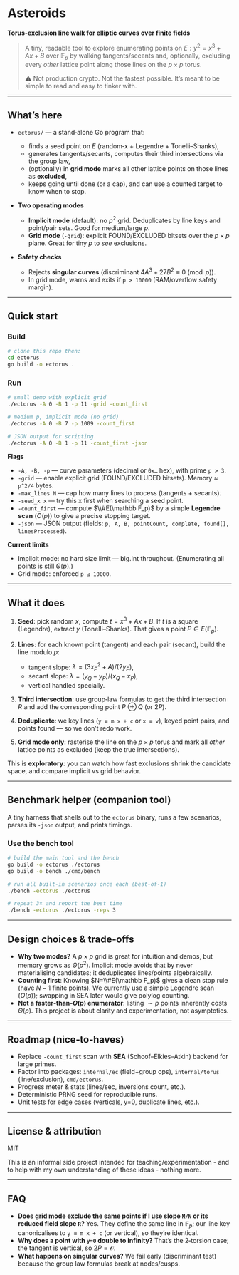 # Asteroids

**Torus‑exclusion line walk for elliptic curves over finite fields**

> A tiny, readable tool to explore enumerating points on
> $E: y^2 = x^3 + A x + B$ over $\mathbb F_p$ by walking tangents/secants and, optionally,
> excluding every *other* lattice point along those lines on the $p\times p$ torus.
>
> ⚠️ Not production crypto. Not the fastest possible. It’s meant to be simple to read and
> easy to tinker with.

---

## What’s here

* `ectorus/` — a stand‑alone Go program that:

  * finds a seed point on $E$ (random‑x + Legendre + Tonelli–Shanks),
  * generates tangents/secants, computes their third intersections via the group law,
  * (optionally) in **grid mode** marks all other lattice points on those lines as **excluded**,
  * keeps going until done (or a cap), and can use a counted target to know when to stop.
* **Two operating modes**

  * **Implicit mode** (default): no $p^2$ grid. Deduplicates by line keys and point/pair sets. Good for medium/large $p$.
  * **Grid mode** (`-grid`): explicit FOUND/EXCLUDED bitsets over the $p\times p$ plane. Great for tiny $p$ to *see* exclusions.
* **Safety checks**

  * Rejects **singular curves** (discriminant $4A^3+27B^2\equiv 0\pmod p$).
  * In grid mode, warns and exits if `p > 10000` (RAM/overflow safety margin).

---

## Quick start

### Build

```bash
# clone this repo then:
cd ectorus
go build -o ectorus .
```

### Run

```bash
# small demo with explicit grid
./ectorus -A 0 -B 1 -p 11 -grid -count_first

# medium p, implicit mode (no grid)
./ectorus -A 0 -B 7 -p 1009 -count_first

# JSON output for scripting
./ectorus -A 0 -B 1 -p 11 -count_first -json
```

**Flags**

* `-A, -B, -p` — curve parameters (decimal or `0x…` hex), with prime `p > 3`.
* `-grid` — enable explicit grid (FOUND/EXCLUDED bitsets). Memory ≈ `p^2/4` bytes.
* `-max_lines N` — cap how many lines to process (tangents + secants).
* `-seed_x x` — try this x first when searching a seed point.
* `-count_first` — compute $\\#E(\mathbb F_p)$ by a simple **Legendre scan** ($O(p)$) to give a precise stopping target.
* `-json` — JSON output (fields: `p, A, B, pointCount, complete, found[], linesProcessed`).

**Current limits**

* Implicit mode: no hard size limit — big.Int throughout. (Enumerating all points is still $\Theta(p)$.)
* Grid mode: enforced `p ≤ 10000`.

---

## What it does

1. **Seed**: pick random $x$, compute $t = x^3 + A x + B$. If $t$ is a square (Legendre), extract $y$ (Tonelli–Shanks). That gives a point $P\in E(\mathbb F_p)$.
2. **Lines**: for each known point (tangent) and each pair (secant), build the line modulo $p$:

   * tangent slope: $\lambda = (3x_P^2 + A) / (2y_P)$,
   * secant slope: $\lambda = (y_Q - y_P)/(x_Q - x_P)$,
   * vertical handled specially.
3. **Third intersection**: use group‑law formulas to get the third intersection $R$ and add the corresponding point $P\!\oplus Q$ (or $2P$).
4. **Deduplicate**: we key lines (`y ≡ m x + c` or `x ≡ v`), keyed point pairs, and points found — so we don’t redo work.
5. **Grid mode only**: rasterise the line on the $p\times p$ torus and mark all *other* lattice points as excluded (keep the true intersections).

This is **exploratory**: you can watch how fast exclusions shrink the candidate space, and compare implicit vs grid behavior.

---

## Benchmark helper (companion tool)

A tiny harness that shells out to the `ectorus` binary, runs a few scenarios, parses its `-json` output, and prints timings.

### Use the bench tool

```bash
# build the main tool and the bench
go build -o ectorus ./ectorus
go build -o bench ./cmd/bench

# run all built‑in scenarios once each (best‑of‑1)
./bench -ectorus ./ectorus

# repeat 3× and report the best time
./bench -ectorus ./ectorus -reps 3
```

---

## Design choices & trade‑offs

* **Why two modes?** A $p\times p$ grid is great for intuition and demos, but memory grows as $\Theta(p^2)$. Implicit mode avoids that by never materialising candidates; it deduplicates lines/points algebraically.
* **Counting first**: Knowing $N=\\#E(\mathbb F_p)$ gives a clean stop rule (have $N-1$ finite points). We currently use a simple Legendre scan ($O(p)$); swapping in SEA later would give polylog counting.
* **Not a faster‑than‑$O(p)$ enumerator**: listing $\sim p$ points inherently costs $\Theta(p)$. This project is about clarity and experimentation, not asymptotics.

---

## Roadmap (nice‑to‑haves)

* Replace `-count_first` scan with **SEA** (Schoof–Elkies–Atkin) backend for large primes.
* Factor into packages: `internal/ec` (field+group ops), `internal/torus` (line/exclusion), `cmd/ectorus`.
* Progress meter & stats (lines/sec, inversions count, etc.).
* Deterministic PRNG seed for reproducible runs.
* Unit tests for edge cases (verticals, y=0, duplicate lines, etc.).

---

## License & attribution

MIT

This is an informal side project intended for teaching/experimentation - and to help with my own understanding of these ideas - nothing more.

---

## FAQ

* **Does grid mode exclude the same points if I use slope `M/N` or its reduced field slope `R`?** Yes. They define the same line in $\mathbb F_p$; our line key canonicalises to `y ≡ m x + c` (or vertical), so they’re identical.
* **Why does a point with `y=0` double to infinity?** That’s the 2‑torsion case; the tangent is vertical, so $2P=\mathcal O$.
* **What happens on singular curves?** We fail early (discriminant test) because the group law formulas break at nodes/cusps.
